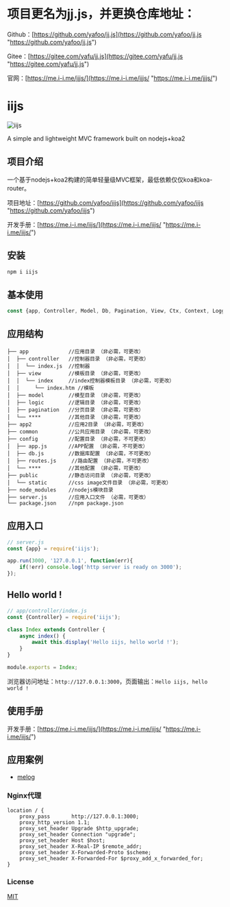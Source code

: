 # 项目更名为jj.js，并更换仓库地址：

Github：[https://github.com/yafoo/jj.js](https://github.com/yafoo/jj.js "https://github.com/yafoo/jj.js")

Gitee：[https://gitee.com/yafu/jj.js](https://gitee.com/yafu/jj.js "https://gitee.com/yafu/jj.js")

官网：[https://me.i-i.me/jjjs/](https://me.i-i.me/jjjs/ "https://me.i-i.me/jjjs/")


# iijs

![iijs](https://me.i-i.me/static/images/iijs_360.png "iijs")

A simple and lightweight MVC framework built on nodejs+koa2

## 项目介绍

一个基于nodejs+koa2构建的简单轻量级MVC框架，最低依赖仅仅koa和koa-router。


项目地址：[https://github.com/yafoo/iijs](https://github.com/yafoo/iijs "https://github.com/yafoo/iijs")

开发手册：[https://me.i-i.me/iijs/](https://me.i-i.me/iijs/ "https://me.i-i.me/iijs/")
	

## 安装

```bash
npm i iijs
```

## 基本使用

```javascript
const {app, Controller, Model, Db, Pagination, View, Ctx, Context, Logger} = require('iijs');
```

## 应用结构

```
├── app             //应用目录 （非必需，可更改）
│  ├── controller   //控制器目录 （非必需，可更改）
│  │  └── index.js  //控制器
│  ├── view         //模板目录 （非必需，可更改）
│  │  └── index     //index控制器模板目录 （非必需，可更改）
│  │     └── index.htm //模板
│  ├── model        //模型目录 （非必需，可更改）
│  ├── logic        //逻辑目录 （非必需，可更改）
│  ├── pagination   //分页目录 （非必需，可更改）
│  └── ****         //其他目录 （非必需，可更改）
├── app2            //应用2目录 （非必需，可更改）
├── common          //公共应用目录 （非必需，可更改）
├── config          //配置目录 （非必需，不可更改）
│  ├── app.js       //APP配置 （非必需，不可更改）
│  ├── db.js        //数据库配置 （非必需，不可更改）
│  ├── routes.js     //路由配置 （非必需，不可更改）
│  └── ****         //其他配置 （非必需，可更改）
├── public          //静态访问目录 （非必需，可更改）
│  └── static       //css image文件目录 （非必需，可更改）
├── node_modules    //nodejs模块目录
├── server.js       //应用入口文件 （必需，可更改）
└── package.json    //npm package.json
```

## 应用入口

```javascript
// server.js
const {app} = require('iijs');

app.run(3000, '127.0.0.1', function(err){
    if(!err) console.log('http server is ready on 3000');
});
```

## Hello world !

```javascript
// app/controller/index.js
const {Controller} = require('iijs');

class Index extends Controller {
    async index() {
        await this.display('Hello iijs, hello world !');
    }
}

module.exports = Index;
```

浏览器访问地址：`http://127.0.0.1:3000`，页面输出：`Hello iijs, hello world !`

## 使用手册

开发手册：[https://me.i-i.me/iijs/](https://me.i-i.me/iijs/ "https://me.i-i.me/iijs/")

## 应用案例

- [melog](https://me.i-i.me/melog/)

### Nginx代理

```
location / {
    proxy_pass       http://127.0.0.1:3000;
    proxy_http_version 1.1;
    proxy_set_header Upgrade $http_upgrade;
    proxy_set_header Connection "upgrade";
    proxy_set_header Host $host;
    proxy_set_header X-Real-IP $remote_addr;
    proxy_set_header X-Forwarded-Proto $scheme;
    proxy_set_header X-Forwarded-For $proxy_add_x_forwarded_for;
}
```

### License

[MIT](LICENSE)
